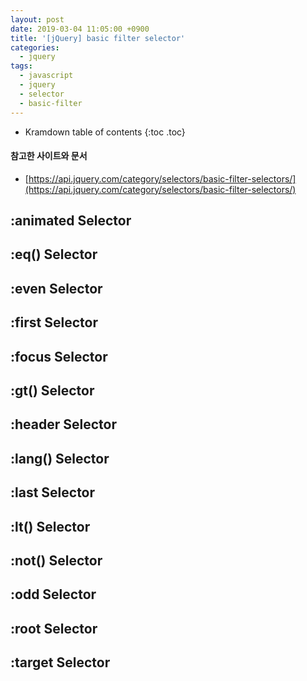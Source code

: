 ```yaml
---
layout: post
date: 2019-03-04 11:05:00 +0900
title: '[jQuery] basic filter selector'
categories:
  - jquery
tags:
  - javascript
  - jquery
  - selector
  - basic-filter
---
```


* Kramdown table of contents
{:toc .toc}

#### 참고한 사이트와 문서

- [https://api.jquery.com/category/selectors/basic-filter-selectors/](https://api.jquery.com/category/selectors/basic-filter-selectors/)


## :animated Selector

## :eq() Selector

## :even Selector

## :first Selector

## :focus Selector

## :gt() Selector

## :header Selector

## :lang() Selector

## :last Selector

## :lt() Selector

## :not() Selector

## :odd Selector

## :root Selector

## :target Selector
